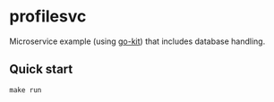 # profilesvc

Microservice example (using [go-kit](https://github.com/go-kit/kit)) that includes database handling.

## Quick start

```
make run
```
